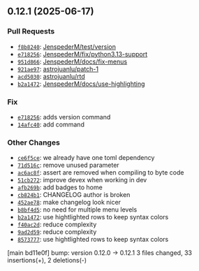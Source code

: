 ## 0.12.1 (2025-06-17)

### Pull Requests

-  [`f8b8240`](https://github.com/JenspederM/kedro-databricks/commit/f8b8240e4deb120df80b423d408031b51a224eb5): [ JenspederM/test/version](https://github.com/JenspederM/kedro-databricks/pull/133)
-  [`e718256`](https://github.com/JenspederM/kedro-databricks/commit/e718256abf48ace4f6b155b585217d7fee16f562): [ JenspederM/fix/python3.13-support](https://github.com/JenspederM/kedro-databricks/pull/132)
-  [`951d866`](https://github.com/JenspederM/kedro-databricks/commit/951d8665708aea25c360960fad5e81210f480f5c): [ JenspederM/docs/fix-menus](https://github.com/JenspederM/kedro-databricks/pull/131)
-  [`921ae97`](https://github.com/JenspederM/kedro-databricks/commit/921ae97e0cdf65bb4a7e0d4cfef49acbb3461a52): [ astrojuanlu/patch-1](https://github.com/JenspederM/kedro-databricks/pull/130)
-  [`acd5030`](https://github.com/JenspederM/kedro-databricks/commit/acd50304b43edea17356e31b0ab71b15040edb31): [ astrojuanlu/rtd](https://github.com/JenspederM/kedro-databricks/pull/129)
-  [`b2a1472`](https://github.com/JenspederM/kedro-databricks/commit/b2a14721af304a719930955448814a6341e0d4b9): [ JenspederM/docs/use-highlighting](https://github.com/JenspederM/kedro-databricks/pull/128)

### Fix

-  [`e718256`](https://github.com/JenspederM/kedro-databricks/commit/e718256abf48ace4f6b155b585217d7fee16f562):  adds version command
-  [`14afc40`](https://github.com/JenspederM/kedro-databricks/commit/14afc4074191859370d8258500b7552c69c459c7):  add  command

### Other Changes

-  [`ce6f5ce`](https://github.com/JenspederM/kedro-databricks/commit/ce6f5cece9f45dc8634f3d1a7e548c035a5e3575):  we already have one toml dependency
-  [`71d516c`](https://github.com/JenspederM/kedro-databricks/commit/71d516c20287add45503b09255c9e3f4a4ec47e1):  remove unused parameter
-  [`ac6ac8f`](https://github.com/JenspederM/kedro-databricks/commit/ac6ac8f5c17bd7b4878fdae8afa942f1b278cb36):  assert are removed when compiling to byte code
-  [`51cb272`](https://github.com/JenspederM/kedro-databricks/commit/51cb272b7dd15242aef193fc7a72b188875a22f2):  improve devex when working in dev
-  [`afb269b`](https://github.com/JenspederM/kedro-databricks/commit/afb269b66d8556dacee041cb511f043ad23266a9):  add badges to home
-  [`cb824b1`](https://github.com/JenspederM/kedro-databricks/commit/cb824b1082d3bae864ed4745e9e80548dd1cc7fa):  CHANGELOG author is broken
-  [`452ae78`](https://github.com/JenspederM/kedro-databricks/commit/452ae787e88aa79d1c5d863b56aebc5244612e1a):  make changelog look nicer
-  [`b8bf4d5`](https://github.com/JenspederM/kedro-databricks/commit/b8bf4d55c53d7da327a7a0c541690689b84a02db):  no need for multiple menu levels
-  [`b2a1472`](https://github.com/JenspederM/kedro-databricks/commit/b2a14721af304a719930955448814a6341e0d4b9):  use hightlighted rows to keep syntax colors
-  [`f40ac2d`](https://github.com/JenspederM/kedro-databricks/commit/f40ac2d21195f3349823fafbc42ec4747390cd09):  reduce complexity
-  [`9ad2d59`](https://github.com/JenspederM/kedro-databricks/commit/9ad2d5908a22abe5d7dce7ef784952be88d0f193):  reduce complexity
-  [`8573777`](https://github.com/JenspederM/kedro-databricks/commit/8573777baeb8d99a5a8b2e1a46fb55a441d2f546):  use hightlighted rows to keep syntax colors

[main bd11e0f] bump: version 0.12.0 → 0.12.1
 3 files changed, 33 insertions(+), 2 deletions(-)

